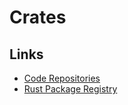 # Crates

## Links

- [Code Repositories](https://github.com/rust-lang/crates.io-index)
- [Rust Package Registry](https://crates.io)
